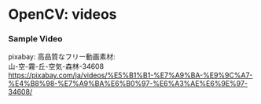 OpenCV: videos
===============


### Sample Video
pixabay: 高品質なフリー動画素材: <br/>
山-空-霧-丘-空気-森林-34608 <br/>
https://pixabay.com/ja/videos/%E5%B1%B1-%E7%A9%BA-%E9%9C%A7-%E4%B8%98-%E7%A9%BA%E6%B0%97-%E6%A3%AE%E6%9E%97-34608/ <br/>


